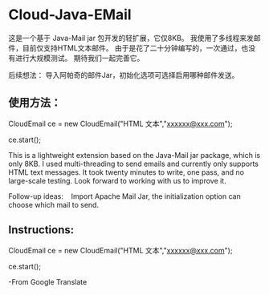 # Cloud-Java-EMail
这是一个基于 Java-Mail jar 包开发的轻扩展，它仅8KB。 
我使用了多线程来发邮件，目前仅支持HTML文本邮件。 
由于是花了二十分钟编写的，一次通过，也没有进行大规模测试。 
期待我们一起完善它。 

后续想法：
  导入阿帕奇的邮件Jar，初始化选项可选择启用哪种邮件发送。


## 使用方法：

CloudEmail ce = new CloudEmail("HTML 文本","xxxxxx@xxx.com");

ce.start();


This is a lightweight extension based on the Java-Mail jar package, which is only 8KB. 
I used multi-threading to send emails and currently only supports HTML text messages. 
It took twenty minutes to write, one pass, and no large-scale testing.
Look forward to working with us to improve it.

Follow-up ideas:
   Import Apache Mail Jar, the initialization option can choose which mail to send.

## Instructions:

CloudEmail ce = new CloudEmail("HTML 文本","xxxxxx@xxx.com");

ce.start();


-From Google Translate
